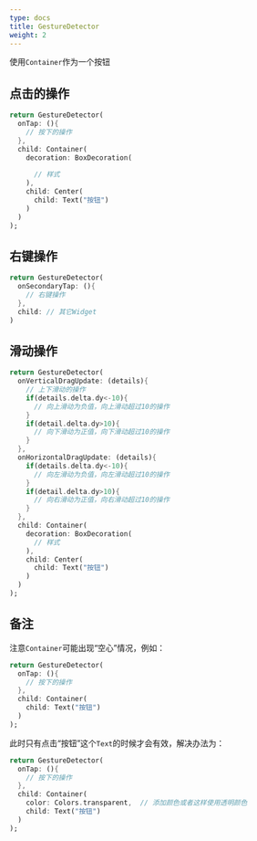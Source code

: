 ```yaml
---
type: docs
title: GestureDetector
weight: 2
---
```



使用`Container`作为一个按钮

## 点击的操作

```dart
return GestureDetector(
  onTap: (){
    // 按下的操作
  },
  child: Container(
    decoration: BoxDecoration(
      
      // 样式
    ),
    child: Center(
      child: Text("按钮")
    )
  )
);
```

## 右键操作

```dart
return GestureDetector(
  onSecondaryTap: (){
    // 右键操作
  },
  child: // 其它Widget
)
```

## 滑动操作

```dart
return GestureDetector(
  onVerticalDragUpdate: (details){
    // 上下滑动的操作
    if(details.delta.dy<-10){
      // 向上滑动为负值，向上滑动超过10的操作
    }
    if(detail.delta.dy>10){
      // 向下滑动为正值，向下滑动超过10的操作
    }
  },
  onHorizontalDragUpdate: (details){
    if(details.delta.dy<-10){
      // 向左滑动为负值，向左滑动超过10的操作
    }
    if(detail.delta.dy>10){
      // 向右滑动为正值，向右滑动超过10的操作
    }
  },
  child: Container(
    decoration: BoxDecoration(
      // 样式
    ),
    child: Center(
      child: Text("按钮")
    )
  )
);
```

## 备注

注意`Container`可能出现“空心”情况，例如：

```dart
return GestureDetector(
  onTap: (){
    // 按下的操作
  },
  child: Container(
    child: Text("按钮")
  )
);
```

此时只有点击“按钮”这个`Text`的时候才会有效，解决办法为：

```dart
return GestureDetector(
  onTap: (){
    // 按下的操作
  },
  child: Container(
    color: Colors.transparent,	// 添加颜色或者这样使用透明颜色
    child: Text("按钮")
  )
);
```

